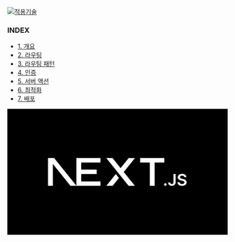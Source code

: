 [![적용기술](https://skillicons.dev/icons?i=nextjs,ts,react)](https://skillicons.dev)

### INDEX

- [1. 개요        ][link_01]
- [2. 라우팅      ][link_02]
- [3. 라우팅 패턴  ][link_03]
- [4. 인증        ][link_04]
- [5. 서버 액션   ][link_05]
- [6. 최적화      ][link_06]
- [7. 배포        ][link_07]

![메인이미지](../images/nextjs_main.jpg)  

[link_01]: sect_01.md
[link_02]: sect_02.md
[link_03]: sect_03.md
[link_04]: sect_04.md
[link_05]: sect_05.md
[link_06]: sect_06.md
[link_07]: sect_07.md
